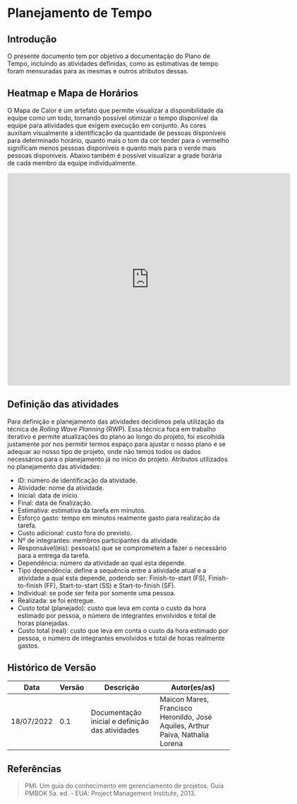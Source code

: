 # Planejamento de Tempo

## Introdução

O presente documento tem por objetivo a documentação do Plano de Tempo, incluindo as atividades definidas, como as estimativas de tempo foram mensuradas para as mesmas e outros atributos dessas.

## Heatmap e Mapa de Horários

O Mapa de Calor é um artefato que permite visualizar a disponibilidade da equipe como um todo, tornando possível otimizar o tempo disponível da equipe para atividades que exigem execução em conjunto.
As cores auxiliam visualmente a identificação da quantidade de pessoas disponíveis para determinado horário, quanto mais o tom da cor tender para o vermelho significam menos pessoas disponíveis e quanto mais para o verde mais pessoas disponíveis.
Abaixo também é possível visualizar a grade horária de cada membro da equipe individualmente.

<iframe src="https://docs.google.com/spreadsheets/d/e/2PACX-1vS5zvnJXYsxBicjAnp8kvuYqIAXbjp3NH9XhyIeWkwiP25NjQd-E0mOIIc8ow4t4A7szm_TjvS-dIpz/pubhtml?widget=true&amp;headers=false" width="100%" height="480px" style="min-width: 640px; min-height: 480px; background-color: #f4f4f4; border: 1px solid #efefef;"></iframe>

## Definição das atividades

Para definição e planejamento das atividades decidimos pela utilização da técnica de _Rolling Wave Planning_ (RWP). Essa técnica foca em trabalho iterativo e permite atualizações do plano ao longo do projeto, foi escolhida justamente por nos permitir termos espaço para ajustar o nosso plano e se adequar ao nosso tipo de projeto, onde não temos todos os dados necessários para o planejamento já no início do projeto. Atributos utilizados no planejamento das atividades:

- ID: número de identificação da atividade.
- Atividade: nome da atividade.
- Inicial: data de início.
- Final: data de finalização.
- Estimativa: estimativa da tarefa em minutos.
- Esforço gasto: tempo em minutos realmente gasto para realização da tarefa.
- Custo adicional: custo fora do previsto.
- Nº de integrantes: membros participantes da atividade.
- Responsável(eis): pessoa(s) que se comprometem a fazer o necessário para a entrega da tarefa.
- Dependência: número da atividade ao qual esta depende.
- Tipo dependência: define a sequência entre a atividade atual e a atividade a qual esta depende, podendo ser: Finish-to-start (FS), Finish-to-finish (FF), Start-to-start (SS) e Start-to-finish (SF).
- Individual: se pode ser feita por somente uma pessoa.
- Realizada: se foi entregue.
- Custo total (planejado): custo que leva em conta o custo da hora estimado por pessoa, o número de integrantes envolvidos e total de horas planejadas.
- Custo total (real): custo que leva em conta o custo da hora estimado por pessoa, o número de integrantes envolvidos e total de horas realmente gastos.

<!--
A seguir se encontra a planilha dinâmica com todas as atividades definidas e estimadas por semana, na qual as atividades são atualizadas a cada semana. A sequência das atividades foi feita com base no Gráfico de Gantt, mas adaptada.

<iframe src="https://docs.google.com/spreadsheets/d/e/2PACX-1vTnVQ2fXbtENoLlmsAK50Iwza4HCtssgZ7x3kO1L_SOF3OWhexchKkFk5tQVJa0cw/pubhtml?widget=true&amp;headers=false" width="100%" height="480px" style="min-width: 640px; min-height: 480px; background-color: #f4f4f4; border: 1px solid #efefef;"></iframe>

## Estimativas

As estimativas das atividades foram realizadas com base na técnica _Program Evalutation and Review Technique_ (PERT). Nesta, é calculada uma média ponderada para a estimativa da atividade em questão, onde:

<strong style="text-align: center;">Equação análise PERT</strong><br>
![Screenshot from 2022-07-18 23-42-17](https://user-images.githubusercontent.com/47460478/179653196-1c6b40b8-20fd-4722-8a19-04affb5e7af7.png)

<p>Fonte: Ricardo Vargas. Gerenciamento de Projetos: Estabelecendo diferenciais competitivos. 7. ed. Rio de Janeiro: Brasport, 2009. p. 208.</p>

As estimativas das atividades foram realizadas em minutos a fim de simplificar as comparações e noção de tempo das mesmas. -->

## Histórico de Versão

| Data       | Versão | Descrição                                       | Autor(es/as)                                                                   |
| ---------- | ------ | ----------------------------------------------- | ------------------------------------------------------------------------------ |
| 18/07/2022 | 0.1    | Documentação inicial e definição das atividades | Maicon Mares, Francisco Heronildo, José Aquiles, Arthur Paiva, Nathalia Lorena |

## Referências

> PMI. Um guia do conhecimento em gerenciamento de projetos. Guia PMBOK 5a. ed. - EUA: Project Management Institute, 2013.
